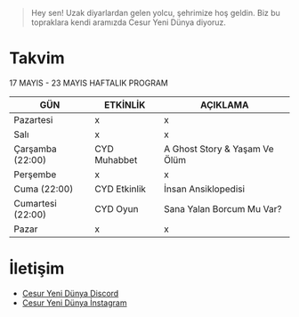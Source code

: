 
> Hey sen! Uzak diyarlardan gelen yolcu, şehrimize hoş geldin. Biz bu topraklara kendi aramızda Cesur Yeni Dünya diyoruz.

# Takvim

17 MAYIS - 23 MAYIS HAFTALIK PROGRAM

| GÜN | ETKİNLİK | AÇIKLAMA
| ------ | ------ | ------ |
| Pazartesi | x | x |
| Salı | x | x |
| Çarşamba (22:00) |  CYD Muhabbet | A Ghost Story & Yaşam Ve Ölüm |
| Perşembe | x | x |
| Cuma (22:00)| CYD Etkinlik |  İnsan Ansiklopedisi |
| Cumartesi (22:00)| CYD Oyun | Sana Yalan Borcum Mu Var? |
| Pazar | x | x |


# İletişim

- [Cesur Yeni Dünya Discord](https://discord.gg/n7g4DSttXT)
- [Cesur Yeni Dünya İnstagram](https://www.instagram.com/cesur.yeni.dunya/)
